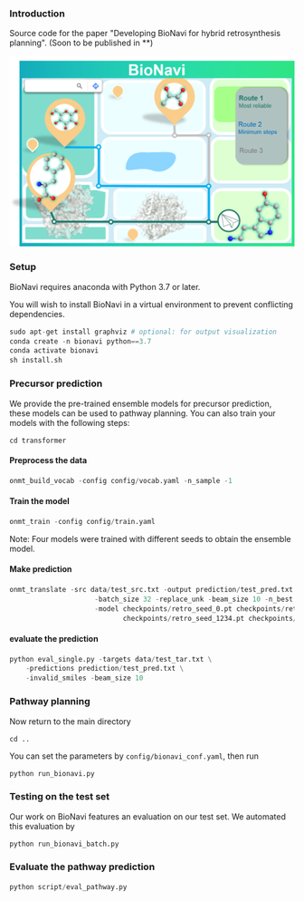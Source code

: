 ### Introduction
Source code for the paper "Developing BioNavi for hybrid retrosynthesis planning". (Soon to be published in **)

![bionavi](Image/bionavi.png)

###  Setup
BioNavi requires anaconda with Python 3.7 or later. 

You will wish to install BioNavi in a virtual environment to prevent conflicting dependencies.

```python
sudo apt-get install graphviz # optional: for output visualization
conda create -n bionavi python==3.7
conda activate bionavi
sh install.sh
```

###  Precursor prediction
We provide the pre-trained ensemble models for precursor prediction, these models can be used to pathway planning.
You can also train your models with the following steps:

```
cd transformer
```

#### Preprocess the data

```python
onmt_build_vocab -config config/vocab.yaml -n_sample -1
```

#### Train the model

```python
onmt_train -config config/train.yaml
```
Note: Four models were trained with different seeds to obtain the ensemble model. 

#### Make prediction

```python
onmt_translate -src data/test_src.txt -output prediction/test_pred.txt \
                     -batch_size 32 -replace_unk -beam_size 10 -n_best 10 -gpu 0 -max_length 200 \
                     -model checkpoints/retro_seed_0.pt checkpoints/retro_seed_1024.pt \
                            checkpoints/retro_seed_1234.pt checkpoints/retro_seed_2023.pt
```
 
#### evaluate the prediction

```python
python eval_single.py -targets data/test_tar.txt \
    -predictions prediction/test_pred.txt \
    -invalid_smiles -beam_size 10
```

### Pathway planning
Now return to the main directory

```
cd ..
```

You can set the parameters by ```config/bionavi_conf.yaml```, then run

```python
python run_bionavi.py
```

### Testing on the test set

Our work on BioNavi features an evaluation on our test set. We automated this evaluation by

```python
python run_bionavi_batch.py
```

### Evaluate the pathway prediction

```python
python script/eval_pathway.py
```
